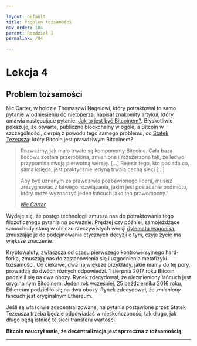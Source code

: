 ```yaml
---

layout: default
title: Problem tożsamości
nav_order: 104
parent: Rozdział I
permalink: /04

---
```


# Lekcja 4

## Problem tożsamości

Nic Carter, w hołdzie Thomasowi Nagelowi, który potraktował to samo pytanie [w odniesieniu do nietoperza](https://en.wikipedia.org/wiki/What_Is_It_Like_to_Be_a_Bat?), napisał znakomity artykuł, który omawia następujące pytanie: [Jak to jest być Bitcoinem?](https://medium.com/s/story/what-is-it-like-to-be-a-bitcoin-56109f3e6753). Błyskotliwie pokazuje, że otwarte, publiczne blockchainy w ogóle, a Bitcoin
w szczególności, cierpią z powodu tego samego problemu, co [Statek
Tezeusza](https://pl.wikipedia.org/wiki/Statek_Tezeusza): który Bitcoin jest prawdziwym Bitcoinem?

> Rozważmy, jak mało trwałe są komponenty Bitcoina. Cała baza kodowa została przerobiona, zmieniona i rozszerzona tak, że ledwo przypomina swoją pierwotną wersję. [...] Rejestr tego, kto posiada co, sama księga, jest praktycznie jedyną trwałą cechą sieci [...]
> 
> Aby być uznanym za prawdziwie pozbawionego lidera, musisz zrezygnować z łatwego rozwiązania, jakim jest posiadanie podmiotu, który może wyznaczyć jeden łańcuch jako ten prawomocny."
> 
> *[Nic Carter](https://medium.com/s/story/what-is-it-like-to-be-a-bitcoin-56109f3e6753)*

Wydaje się, że postęp technologii zmusza nas do potraktowania tego filozoficznego pytania na poważnie. Prędzej czy później, samojeżdżące samochody staną w obliczu rzeczywistych wersji [dylematu wagonika](https://pl.wikipedia.org/wiki/Dylemat_wagonika), zmuszając je do podejmowania etycznych decyzji o tym, czyje życie ma większe znaczenie.

Kryptowaluty, zwłaszcza od czasu pierwszego kontrowersyjnego hard-forka, zmuszają nas do zastanowienia się i uzgodnienia metafizyki tożsamości. Co ciekawe, dwa największe przykłady, jakie mamy do tej pory, prowadzą do dwóch różnych odpowiedzi. 1 sierpnia 2017 roku Bitcoin podzielił się na dwa obozy. Rynek zdecydował, że niezmieniony łańcuch jest oryginalnym Bitcoinem. Jeden rok wcześniej, 25 października 2016 roku, Ethereum podzieliło się na dwa obozy. Rynek zdecydował, że *zmieniony* łańcuch jest oryginalnym Ethereum.

Jeśli są właściwie zdecentralizowane, na pytania postawione przez Statek Tezeusza trzeba będzie odpowiadać w nieskończoność, tak długo, jak długo będą istnieć te sieci transferu wartości.

**Bitcoin nauczył mnie, że decentralizacja jest sprzeczna z tożsamością.**

---